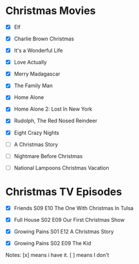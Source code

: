Christmas Movies
==================
- [x] Elf
- [x] Charlie Brown Christmas
- [x] It's a Wonderful Life
- [x] Love Actually
- [x] Merry Madagascar
- [x] The Family Man
- [x] Home Alone
- [x] Home Alone 2: Lost In New York
- [x] Rudolph, The Red Nosed Reindeer
- [x] Eight Crazy Nights
- [ ] A Christmas Story
- [ ] Nightmare Before Christmas
- [ ] National Lampoons Christmas Vacation



Christmas TV Episodes
==================
- [x] Friends S09 E10 The One With Christmas In Tulsa
- [x] Full House S02 E09 Our First Christmas Show
- [x] Growing Pains S01 E12 A Christmas Story
- [x] Growing Pains S02 E09 The Kid


Notes:
[x] means i have it.
[ ] means I don't
